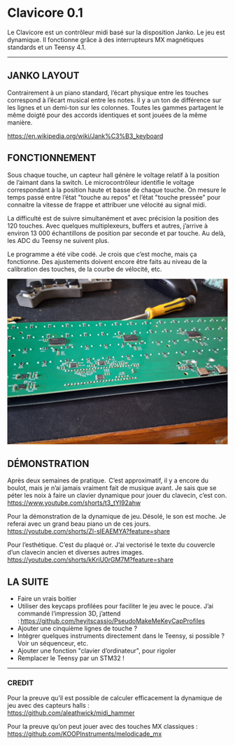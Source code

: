 # Clavicore 0.1

Le Clavicore est un contrôleur midi basé sur la disposition Janko. Le jeu est dynamique. 
Il fonctionne grâce à des interrupteurs MX magnétiques standards et un Teensy 4.1.  

---

## JANKO LAYOUT

Contrairement à un piano standard, l’écart physique entre les touches correspond à l’écart musical entre les notes. Il y a un ton de différence sur les lignes et un demi-ton sur les colonnes. Toutes les gammes partagent le même doigté pour des accords identiques et sont jouées de la même manière.  

https://en.wikipedia.org/wiki/Jank%C3%B3_keyboard



## FONCTIONNEMENT

Sous chaque touche, un capteur hall génère le voltage relatif à la position de l’aimant dans la switch. Le microcontrôleur identifie le voltage correspondant à la position haute et basse de chaque touche. On mesure le temps passé entre l’état "touche au repos" et l’état "touche pressée" pour connaitre la vitesse de frappe et attribuer une vélocité au signal midi.

La difficulté est de suivre simultanément et avec précision la position des 120 touches. Avec quelques multiplexeurs, buffers et autres, j’arrive à environ 13 000 échantillons de position par seconde et par touche. Au delà, les ADC du Teensy ne suivent plus. 

Le programme a été vibe codé. Je crois que c’est moche, mais ça fonctionne. Des ajustements doivent encore être faits au niveau de la calibration des touches, de la courbe de vélocité, etc.

![Clavicore 0.1 PCB](photos/Clavicore_0_1_PCB.jpg)

## DÉMONSTRATION

Après deux semaines de pratique.  C’est approximatif, il y a encore du boulot, mais je n’ai jamais vraiment fait de musique avant. Je sais que se péter les noix à faire un clavier dynamique pour jouer du clavecin, c’est con.
https://www.youtube.com/shorts/t3_tYI92ahw

Pour la démonstration de la dynamique de jeu. Désolé, le son est moche. Je referai avec un grand beau piano un de ces jours. 
https://youtube.com/shorts/Zl-sIEAEMYA?feature=share

Pour l’esthétique. C’est du plaqué or. J’ai vectorisé le texte du couvercle d’un clavecin ancien et diverses autres images.  
https://youtube.com/shorts/kKriU0rGM7M?feature=share

## LA SUITE

* Faire un vrais boitier
* Utiliser des keycaps profilées pour faciliter le jeu avec le pouce. J’ai commandé l’impression 3D, j’attend : https://github.com/heyitscassio/PseudoMakeMeKeyCapProfiles
* Ajouter une cinquième lignes de touche ? 
* Intégrer quelques instruments directement dans le Teensy, si possible ? Voir un séquenceur, etc. 
* Ajouter une fonction "clavier d’ordinateur", pour rigoler
* Remplacer le Teensy par un STM32 !  


---

### CREDIT

Pour la preuve qu’il est possible de calculer efficacement la dynamique de jeu avec des capteurs halls :  
https://github.com/aleathwick/midi_hammer

Pour la preuve qu’on peut jouer avec des touches MX classiques :  
https://github.com/KOOPInstruments/melodicade_mx